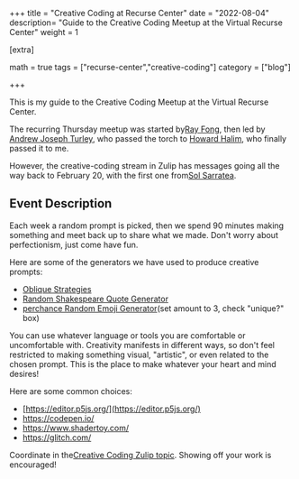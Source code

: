 +++
title = "Creative Coding at Recurse Center"
date = "2022-08-04"
description= "Guide to the Creative Coding Meetup at the Virtual Recurse Center"
weight = 1

[extra]

math = true
tags = ["recurse-center","creative-coding"]
category = ["blog"]

+++

This is my guide to the Creative Coding Meetup at the Virtual Recurse Center.
<!--more-->
The recurring Thursday meetup was started by[Ray Fong](http://rfong.github.io/), then led by [Andrew Joseph Turley](https://github.com/aturley), who passed the torch to [Howard Halim](https://github.com/Plasma-Vortex), who finally passed it to me.

However, the creative-coding stream in Zulip has messages going all the way back to February 20, with the first one from[Sol Sarratea](https://solsarratea.world/).

## Event Description

Each week a random prompt is picked, then we spend 90 minutes making something and meet back up to share what we made. Don't worry about perfectionism, just come have fun.

Here are some of the generators we have used to produce creative prompts:

- [Oblique Strategies](http://stoney.sb.org/eno/oblique.html)
- [Random Shakespeare Quote Generator](https://codepen.io/jacob4/full/EVqeWM)
- [perchance Random Emoji Generator](https://perchance.org/emoji)(set amount to 3, check "unique?" box)

You can use whatever language or tools you are comfortable or uncomfortable with. Creativity manifests in different ways, so don't feel restricted to making something visual, "artistic", or even related to the chosen prompt. This is the place to make whatever your heart and mind desires!

Here are some common choices:

- [https://editor.p5js.org/](https://editor.p5js.org/)
- https://codepen.io/
- https://www.shadertoy.com/
- https://glitch.com/

Coordinate in the[Creative Coding Zulip topic](https://recurse.zulipchat.com/#narrow/stream/19042-397-Bridge/topic/Creative.20Coding.20Meetup).
Showing off your work is encouraged!
